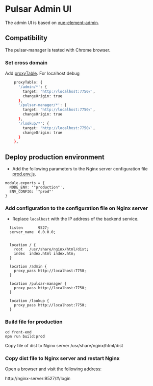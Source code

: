 # Pulsar Admin UI

The admin UI is based on [vue-element-admin](https://panjiachen.github.io/vue-element-admin/#/dashboard).

## Compatibility

The pulsar-manager is tested with Chrome browser.

### Set cross domain
Add [proxyTable](https://github.com/streamnative/pulsar-manager/blob/master/front-end/config/index.js).
For localhost debug
```bash
    proxyTable: {
      '/admin/*': {
        target: 'http://localhost:7750/',
        changeOrigin: true
      },
      '/pulsar-manager/*': {
        target: 'http://localhost:7750/',
        changeOrigin: true
      },
      '/lookup/*': {
        target: 'http://localhost:7750/',
        changeOrigin: true
      }
    },
```

## Deploy production environment

* Add the following parameters to the Nginx server configuration file [prod.env.js](https://github.com/streamnative/pulsar-manager/blob/master/front-end/config/prod.env.js).
```
module.exports = {
  NODE_ENV: '"production"',
  ENV_CONFIG: '"prod"'
}
```

### Add configuration to the configuration file on Nginx server

* Replace `localhost` with the IP address of the backend service.

```
  listen       9527;
  server_name  0.0.0.0;


  location / {
    root   /usr/share/nginx/html/dist;
    index  index.html index.htm;
  }

  location /admin {
    proxy_pass http://localhost:7750;
  }

  location /pulsar-manager {
    proxy_pass http://localhost:7750;
  }

  location /lookup {
    proxy_pass http://localhost:7750;
  }
```

### Build file for production

```
cd front-end
npm run build:prod
```
Copy file of dist to Nginx server /usr/share/nginx/html/dist

### Copy dist file to Nginx server and restart Nginx
Open a browser and visit the following address:

http://nginx-server:9527/#/login
